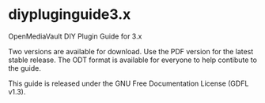 # diypluginguide3.x
OpenMediaVault DIY Plugin Guide for 3.x

Two versions are available for download. Use the PDF version for the latest stable release. The ODT format is available for everyone to help contibute to the guide.

This guide is released under the GNU Free Documentation License (GDFL v1.3).
